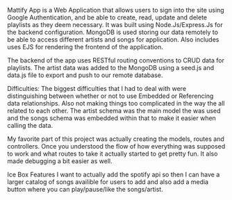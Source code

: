 Mattify App is a Web Application that allows users to sign into the site using Google Authentication, and be able to create, read, update and delete playlists as they deem necessary. It was built using Node.Js/Express.Js for the backend configuration. MongoDB is used storing our data remotely to be able to access different artists and songs for application. Also includes uses EJS for rendering the frontend of the application.

The backend of the app uses RESTful routing conventions to CRUD data for playlists. The artist data was added to the MongoDB using a seed.js and data.js file to export and push to our remote database.

Difficulties:
The biggest difficulties that I had to deal with were distinguishing between whether or not to use Embedded or Referencing data relationships. Also not making things too complicated in the way the all related to each other. The artist schema was the main model the was used and the songs schema was embedded within that to make it easier when calling the data.

My favorite part of this project was actually creating the models, routes and controllers. Once you understood the flow of how everything was supposed to work and what routes to take it actually started to get pretty fun. It also made debugging a bit easier as well.

Ice Box Features
I want to actually add the spotify api so then I can have a larger catalog of songs availible for users to add and also add a media button where you can play/pause/like the songs/artist.
